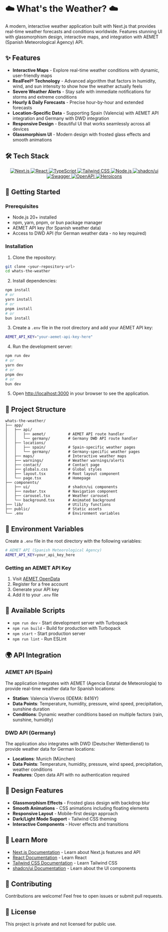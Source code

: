 # ☁️ What's the Weather? ☁️

A modern, interactive weather application built with Next.js that provides real-time weather forecasts and conditions worldwide. Features stunning UI with glassmorphism design, interactive maps, and integration with AEMET (Spanish Meteorological Agency) API.

## ✨ Features

- **Interactive Maps** - Explore real-time weather conditions with dynamic, user-friendly maps
- **RealFeel® Technology** - Advanced algorithm that factors in humidity, wind, and sun intensity to show how the weather actually feels
- **Severe Weather Alerts** - Stay safe with immediate notifications for storms and extreme conditions
- **Hourly & Daily Forecasts** - Precise hour-by-hour and extended forecasts
- **Location-Specific Data** - Supporting Spain (Valencia) with AEMET API integration and Germany with DWD integration
- **Responsive Design** - Beautiful UI that works seamlessly across all devices
- **Glassmorphism UI** - Modern design with frosted glass effects and smooth animations

## 🛠️ Tech Stack


<div align="center">
  <a href="https://nextjs.org/">
    <img src="https://img.shields.io/badge/Next.js-000000?style=for-the-badge&logo=nextdotjs&logoColor=white" alt="Next.js" />
  </a>
  <a href="https://react.dev/">
    <img src="https://img.shields.io/badge/React-20232A?style=for-the-badge&logo=react&logoColor=61DAFB" alt="React" />
  </a>
  <a href="https://typescriptlang.org">
    <img src="https://img.shields.io/badge/TypeScript-007ACC?style=for-the-badge&logo=typescript&logoColor=white" alt="TypeScript" />
  </a>
  <a href="https://tailwindcss.com/">
    <img src="https://img.shields.io/badge/Tailwind_CSS-38B2AC?style=for-the-badge&logo=tailwind-css&logoColor=white" alt="Tailwind CSS" />
  </a>
  <a href="https://nodejs.org/">
    <img src="https://img.shields.io/badge/node.js-026E00?style=for-the-badge&logo=node.js&logoColor=white" alt="Node.js" />
  </a>
  <a href="https://ui.shadcn.com/">
  <img src="https://img.shields.io/badge/shadcn/ui-000000?style=for-the-badge&logo=shadcnui&logoColor=white" alt="shadcn/ui" />
</a>
<a href="https://swagger.io/">
  <img src="https://img.shields.io/badge/Swagger-85EA2D?style=for-the-badge&logo=swagger&logoColor=black" alt="Swagger" />
</a>
<a href="https://www.openapis.org/">
  <img src="https://img.shields.io/badge/OpenAPI-6BA539?style=for-the-badge&logo=openapiinitiative&logoColor=white" alt="OpenAPI" />
</a>
<a href="https://heroicons.com/">
  <img src="https://img.shields.io/badge/Heroicons-8B5CF6?style=for-the-badge&logo=heroicons&logoColor=white" alt="Heroicons" />
</a>
</div>

## 🚀 Getting Started

### Prerequisites

- Node.js 20+ installed
- npm, yarn, pnpm, or bun package manager
- AEMET API key (for Spanish weather data)
- Access to DWD API (for German weather data - no key required)

### Installation

1. Clone the repository:
```bash
git clone <your-repository-url>
cd whats-the-weather
```

2. Install dependencies:
```bash
npm install
# or
yarn install
# or
pnpm install
# or
bun install
```

3. Create a `.env` file in the root directory and add your AEMET API key:
```bash
AEMET_API_KEY="your-aemet-api-key-here"
```

4. Run the development server:
```bash
npm run dev
# or
yarn dev
# or
pnpm dev
# or
bun dev
```

5. Open [http://localhost:3000](http://localhost:3000) in your browser to see the application.

## 📁 Project Structure

```
whats-the-weather/
├── app/
│   ├── api/
│   │   ├── aemet/          # AEMET API route handler
│   │   └── germany/        # Germany DWD API route handler
│   ├── locations/
│   │   ├── spain/          # Spain-specific weather pages
│   │   └── germany/        # Germany-specific weather pages
│   ├── maps/               # Interactive weather maps
│   ├── warnings/           # Weather warnings/alerts
│   ├── contact/            # Contact page
│   ├── globals.css         # Global styles
│   ├── layout.tsx          # Root layout component
│   └── page.tsx            # Homepage
├── components/
│   ├── ui/                 # shadcn/ui components
│   ├── navbar.tsx          # Navigation component
│   ├── carousel.tsx        # Weather carousel
│   └── background.tsx      # Animated background
├── lib/                    # Utility functions
├── public/                 # Static assets
└── .env                    # Environment variables
```

## 🔑 Environment Variables

Create a `.env` file in the root directory with the following variables:

```bash
# AEMET API (Spanish Meteorological Agency)
AEMET_API_KEY=your_api_key_here
```

### Getting an AEMET API Key

1. Visit [AEMET OpenData](https://opendata.aemet.es/)
2. Register for a free account
3. Generate your API key
4. Add it to your `.env` file

## 📜 Available Scripts

- `npm run dev` - Start development server with Turbopack
- `npm run build` - Build for production with Turbopack
- `npm start` - Start production server
- `npm run lint` - Run ESLint

## 🌍 API Integration

### AEMET API (Spain)

The application integrates with AEMET (Agencia Estatal de Meteorología) to provide real-time weather data for Spanish locations:

- **Station**: Valencia Viveros (IDEMA: 8416Y)
- **Data Points**: Temperature, humidity, pressure, wind speed, precipitation, sunshine duration
- **Conditions**: Dynamic weather conditions based on multiple factors (rain, sunshine, humidity)

### DWD API (Germany)

The application also integrates with DWD (Deutscher Wetterdienst) to provide weather data for German locations:

- **Locations**: Munich (München)
- **Data Points**: Temperature, humidity, pressure, wind speed, precipitation, weather conditions
- **Features**: Open data API with no authentication required

## 🎨 Design Features

- **Glassmorphism Effects** - Frosted glass design with backdrop blur
- **Smooth Animations** - CSS animations including floating elements
- **Responsive Layout** - Mobile-first design approach
- **Dark/Light Mode Support** - Tailwind CSS theming
- **Interactive Components** - Hover effects and transitions


## 📝 Learn More

- [Next.js Documentation](https://nextjs.org/docs) - Learn about Next.js features and API
- [React Documentation](https://react.dev) - Learn React
- [Tailwind CSS Documentation](https://tailwindcss.com/docs) - Learn Tailwind CSS
- [shadcn/ui Documentation](https://ui.shadcn.com) - Learn about the UI components

## 🤝 Contributing

Contributions are welcome! Feel free to open issues or submit pull requests.

## 📄 License

This project is private and not licensed for public use.

